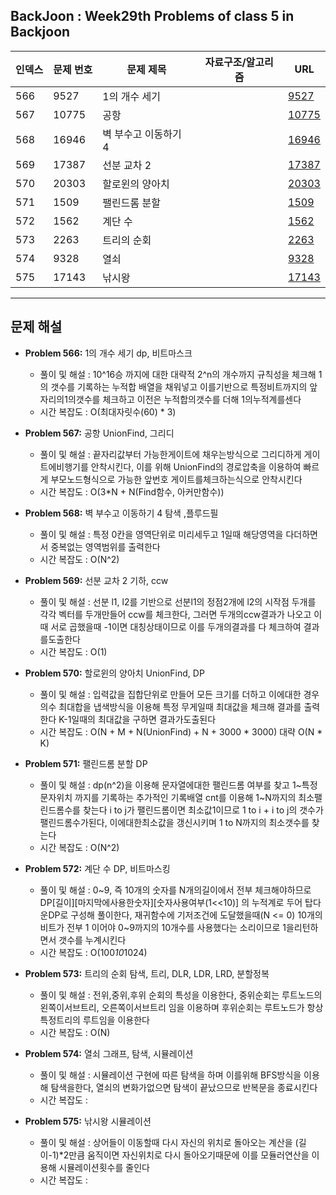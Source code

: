 ## BackJoon : Week29th Problems of class 5 in Backjoon

| 인덱스 | 문제 번호 | 문제 제목           | 자료구조/알고리즘 | URL |
|--------|-----------|---------------------|--------------------|------------------------------------------------|
| 566    | 9527      | 1의 개수 세기       |                    | [9527](https://www.acmicpc.net/problem/9527)   |
| 567    | 10775     | 공항                |                    | [10775](https://www.acmicpc.net/problem/10775) |
| 568    | 16946     | 벽 부수고 이동하기 4 |                    | [16946](https://www.acmicpc.net/problem/16946) |
| 569    | 17387     | 선분 교차 2         |                    | [17387](https://www.acmicpc.net/problem/17387) |
| 570    | 20303     | 할로윈의 양아치     |                    | [20303](https://www.acmicpc.net/problem/20303) |
| 571    | 1509      | 팰린드롬 분할       |                    | [1509](https://www.acmicpc.net/problem/1509)   |
| 572    | 1562      | 계단 수             |                    | [1562](https://www.acmicpc.net/problem/1562)   |
| 573    | 2263      | 트리의 순회         |                    | [2263](https://www.acmicpc.net/problem/2263)   |
| 574    | 9328      | 열쇠                |                    | [9328](https://www.acmicpc.net/problem/9328)   |
| 575    | 17143     | 낚시왕              |                    | [17143](https://www.acmicpc.net/problem/17143) |

---

## 문제 해설

- **Problem 566:** 1의 개수 세기  dp, 비트마스크
  - 풀이 및 해설 :  10^16승 까지에 대한 대략적 2^n의 개수까지 규칙성을 체크해 1의 갯수를 기록하는 누적합 배열을 채워넣고 이를기반으로 특정비트까지의 앞자리의1의갯수를 체크하고 이전은 누적합의갯수를 더해 1의누적계를센다
  - 시간 복잡도 :  O(최대자릿수(60) * 3)

- **Problem 567:** 공항  UnionFind, 그리디
  - 풀이 및 해설 :  끝자리값부터 가능한게이트에 채우는방식으로 그리디하게 게이트에비행기를 안착시킨다, 이를 위해 UnionFind의 경로압축을 이용하여 빠르게 부모노드형식으로 가능한 앞번호 게이트를체크하는식으로 안착시킨다
  - 시간 복잡도 :  O(3*N + N(Find함수, 아커만함수))

- **Problem 568:** 벽 부수고 이동하기 4  탐색 ,플루드필
  - 풀이 및 해설 :  특정 0칸을 영역단위로 미리세두고 1일때 해당영역을 다더하면서 중복없는 영역범위를 출력한다
  - 시간 복잡도 :  O(N^2)

- **Problem 569:** 선분 교차 2  기하, ccw
  - 풀이 및 해설 :  선분 l1, l2를 기반으로 선분l1의 정점2개에 l2의 시작점 두개를 각각 벡터를 두개만들어 ccw를 체크한다, 그러면 두개의ccw결과가 나오고 이때 서로 곱했을때 -1이면 대칭상태이므로 이를 두개의결과를 다 체크하여 결과를도출한다
  - 시간 복잡도 :  O(1)

- **Problem 570:** 할로윈의 양아치  UnionFind, DP
  - 풀이 및 해설 :  입력값을 집합단위로 만들어 모든 크기를 더하고 이에대한 경우의수 최대합을 냅색방식을 이용해 특정 무게일때 최대값을 체크해 결과를 출력한다 K-1일때의 최대값을 구하면 결과가도출된다
  - 시간 복잡도 :  O(N + M + N(UnionFind) + N + 3000 * 3000) 대략 O(N * K)

- **Problem 571:** 팰린드롬 분할  DP
  - 풀이 및 해설 :  dp(n^2)을 이용해 문자열에대한 팰린드롬 여부를 찾고 1~특정문자위치 까지를 기록하는 추가적인 기록배열 cnt를 이용해 1~N까지의 최소팰린드롬수를 찾는다 i to j가 팰린드롬이면 최소값1이므로 1 to i + i to j의 갯수가 팰린드롬수가된다, 이에대한최소값을 갱신시키며 1 to N까지의 최소갯수를 찾는다
  - 시간 복잡도 :  O(N^2)

- **Problem 572:** 계단 수  DP, 비트마스킹
  - 풀이 및 해설 :  0~9, 즉 10개의 숫자를 N개의길이에서 전부 체크해야하므로 DP[길이][마지막에사용한숫자][숫자사용여부(1<<10)] 의 누적계로 두어 탑다운DP로 구성해 풀이한다, 재귀함수에 기저조건에 도달했을때(N <= 0) 10개의 비트가 전부 1 이어야 0~9까지의 10개수를 사용했다는 소리이므로 1을리턴하면서 갯수를 누계시킨다
  - 시간 복잡도 :  O(100*10*1024)

- **Problem 573:** 트리의 순회  탐색, 트리, DLR, LDR, LRD, 분할정복
  - 풀이 및 해설 :  전위,중위,후위 순회의 특성을 이용한다, 중위순회는 루트노드의 왼쪽이서브트리, 오른쪽이서브트리 임을 이용하며 후위순회는 루트노드가 항상 특정트리의 루트임을 이용한다
  - 시간 복잡도 :  O(N)

- **Problem 574:** 열쇠  그래프, 탐색, 시뮬레이션
  - 풀이 및 해설 :  시뮬레이션 구현에 따른 탐색을 하며 이를위해 BFS방식을 이용해 탐색을한다, 열쇠의 변화가없으면 탐색이 끝났으므로 반복문을 종료시킨다
  - 시간 복잡도 :  

- **Problem 575:** 낚시왕  시뮬레이션
  - 풀이 및 해설 :  상어들이 이동할때 다시 자신의 위치로 돌아오는 계산을 (길이-1)*2만큼 움직이면 자신위치로 다시 돌아오기때문에 이를 모듈러연산을 이용해 시뮬레이션횟수를 줄인다
  - 시간 복잡도 :
